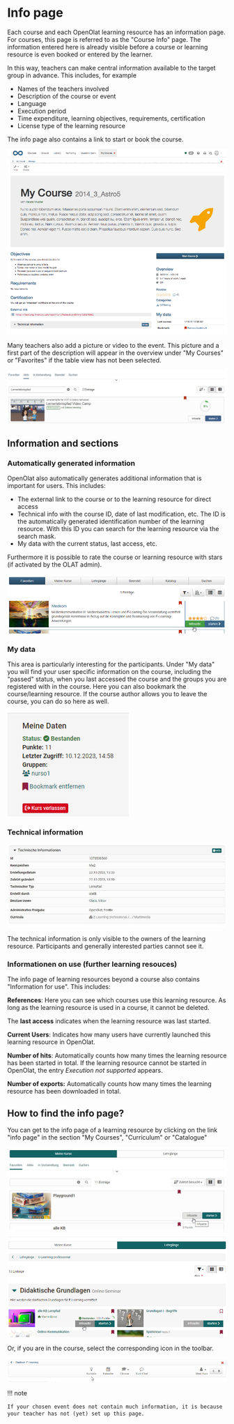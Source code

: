 # Info page

Each course and each OpenOlat learning resource has an information page. For
courses, this page is referred to as the "Course Info" page. The information
entered here is already visible before a course or learning resource is even
booked or entered by the learner. 

In this way, teachers can make central
information available to the target group in advance. This includes, for example

  * Names of the teachers involved
  * Description of the course or event
  * Language
  * Execution period
  * Time expenditure, learning objectives, requirements, certification
  * License type of the learning resource

The info page also contains a link to start or book the course. 

![](assets/detailed_view.gif)

Many teachers also add a picture or video to the event. This picture and a
first part of the description will appear in the overview under "My Courses"
or "Favorites" if the table view has not been selected.

![Infoseite in Kursübersicht](assets/Infoseite_Kurse.jpg)

## Information and sections

### Automatically generated information

OpenOlat also automatically generates additional information that is important for users. This includes:

  * The external link to the course or to the learning resource for direct access
  * Technical info with the course ID, date of last modification, etc. The ID is the automatically generated identification number of the learning resource. With this ID you can search for the learning resource via the search mask.
  * My data with the current status, last access, etc.

Furthermore it is possible to rate the course or learning resource with stars (if activated by the OLAT admin).

![](assets/Infoseite_Link.png)

### My data

This area is particularly interesting for the participants. Under "My data" you will find your user specific information on the course,
including the "passed" status, when you last accessed the course and the
groups you are registered with in the course. Here you can also bookmark the
course/learning resource. If the course author allows you to leave the course,
you can do so here as well.

![Meine Daten ](assets/Meine_Daten_182.png)

### Technical information

![Technische Infos](assets/Technische_infos18.jpg)

The technical information is only visible to the owners of the learning resource. Participants and generally interested parties cannot see it.

### Informationen on use (further learning resouces)

The info page of learning resources beyond a course also contains "Information for use". This includes:

**References**: Here you can see which courses use this learning resource. As long as the learning resource is used in a course, it cannot be deleted.

The **last access** indicates when the learning resource was last started.

**Current Users**: Indicates how many users have currently launched this learning resource in OpenOlat.

**Number of hits**: Automatically counts how many times the learning resource has been started in total. If the learning resource cannot be started in OpenOlat, the entry _Execution not supported_ appears.

 **Number of exports:** Automatically counts how many times the learning resource has been downloaded in total.



## How to find the info page?

You can get to the info page of a learning resource by clicking on the link
"info page" in the section "My Courses", "Curriculum" or "Catalogue" 

![Infoseiten Link unter Meine Kurse](assets/Infoseite_Link_Kurse.jpg)

![Infoseiten Link unter Lehrgänge](assets/Infos-Link_Lehrgaenge.png)

Or, if you are in the course, select the corresponding icon in the toolbar.

![](assets/Toolbar_Kursinfo.png)

!!! note 

    If your chosen event does not contain much information, it is because your teacher has not (yet) set up this page.

